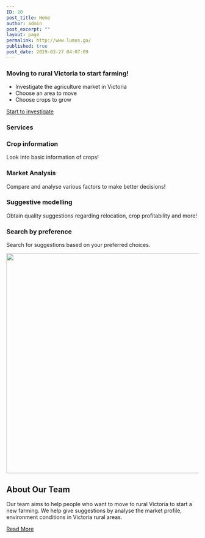 ```yaml
---
ID: 20
post_title: Home
author: admin
post_excerpt: ""
layout: page
permalink: http://www.lumus.ga/
published: true
post_date: 2019-03-27 04:07:09
---
```

<h3>Moving to rural Victoria to start farming!</h3>		
					<ul>
							<li >
										Investigate the agriculture market in Victoria
									</li>
								<li >
										Choose an area to move
									</li>
								<li >
										Choose crops to grow
									</li>
						</ul>
			<a href="http://35.237.139.75/?page_id=24" rel="nofollow" role="button">
						Start to investigate
					</a>
			<h3>Services</h3>		
				<h3>
					Crop information
				</h3>
				<p>Look into basic information of crops!</p>
				<h3>
					Market Analysis
				</h3>
				<p>Compare and analyse various factors to make better decisions!</p>
				<h3>
					Suggestive modelling
				</h3>
				<p>Obtain quality suggestions regarding relocation, crop profitability and more!</p>
				<h3>
					Search by preference
				</h3>
				<p>Search for suggestions based on your preferred choices.</p>
										<img width="1024" height="574" src="http://www.lumus.ga/wp-content/uploads/2019/04/sheep-690198_1920-1024x574.jpg" alt="" srcset="http://www.lumus.ga/wp-content/uploads/2019/04/sheep-690198_1920-1024x574.jpg 1024w, http://www.lumus.ga/wp-content/uploads/2019/04/sheep-690198_1920-300x168.jpg 300w, http://www.lumus.ga/wp-content/uploads/2019/04/sheep-690198_1920-768x431.jpg 768w" sizes="(max-width: 1024px) 100vw, 1024px" />											
			<h2>About Our Team</h2>		
		<p>Our team aims to help people who want to move to rural Victoria to start a new farming. We help give suggestions by analyse the market profile, environment conditions in Victoria rural areas.</p>		
			<a href="http://35.237.139.75/?page_id=22" rel="nofollow" role="button">
						Read More
					</a>